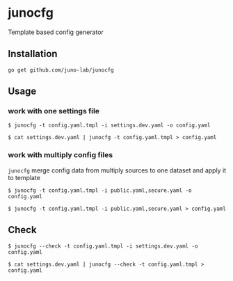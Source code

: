 # junocfg

Template based config  generator

## Installation

```
go get github.com/juno-lab/junocfg
```

## Usage

### work with one settings file

```
$ junocfg -t config.yaml.tmpl -i settings.dev.yaml -o config.yaml

$ cat settings.dev.yaml | junocfg -t config.yaml.tmpl > config.yaml
```

### work with multiply config files

`junocfg` merge config data from multiply sources to one dataset and apply it to template

```
$ junocfg -t config.yaml.tmpl -i public.yaml,secure.yaml -o config.yaml

$ junocfg -t config.yaml.tmpl -i public.yaml,secure.yaml > config.yaml
```

## Check

```
$ junocfg --check -t config.yaml.tmpl -i settings.dev.yaml -o config.yaml

$ cat settings.dev.yaml | junocfg --check -t config.yaml.tmpl > config.yaml
```
